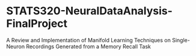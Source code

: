 # STATS320-NeuralDataAnalysis-FinalProject
A Review and Implementation of Manifold Learning Techniques on Single-Neuron Recordings Generated from a Memory Recall Task
